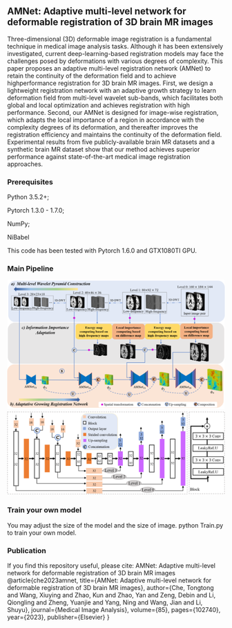 ## **AMNet: Adaptive multi-level network for deformable registration of 3D brain MR images**

Three-dimensional (3D) deformable image registration is a fundamental technique in medical image analysis tasks. Although it has been extensively investigated, current deep-learning-based registration models may face the challenges posed by deformations with various degrees of complexity. This paper proposes an adaptive multi-level registration network (AMNet) to retain the continuity of the deformation field and to achieve highperformance registration for 3D brain MR images. First, we design a lightweight registration network with an adaptive growth strategy to learn deformation field from multi-level wavelet sub-bands, which facilitates both global and local optimization and achieves registration with high performance. Second, our AMNet is designed for image-wise registration, which adapts the local importance of a region in accordance with the complexity degrees of its deformation, and thereafter improves the registration efficiency and maintains the continuity of the deformation field. Experimental results from five publicly-available brain MR datasets and a synthetic brain MR dataset show that our method achieves superior performance against state-of-the-art medical image registration approaches.

### **Prerequisites**
Python 3.5.2+; 

Pytorch 1.3.0 - 1.7.0;

NumPy; 

NiBabel

This code has been tested with Pytorch 1.6.0 and GTX1080TI GPU.


### **Main Pipeline**

![image.png](Figs/overview.png)
![image.png](Figs/Network.png)

### **Train your own model**
You may adjust the size of the model and the size of image. 
python Train.py to train your own model. 

### Publication

If you find this repository useful, please cite:
AMNet: Adaptive multi-level network for deformable registration of 3D brain MR images
@article{che2023amnet,
  title={AMNet: Adaptive multi-level network for deformable registration of 3D brain MR images},
  author={Che, Tongtong and Wang, Xiuying and Zhao, Kun and Zhao, Yan and Zeng, Debin and Li, Qiongling and Zheng, Yuanjie and Yang, Ning and Wang, Jian and Li, Shuyu},
  journal={Medical Image Analysis},
  volume={85},
  pages={102740},
  year={2023},
  publisher={Elsevier}
}
